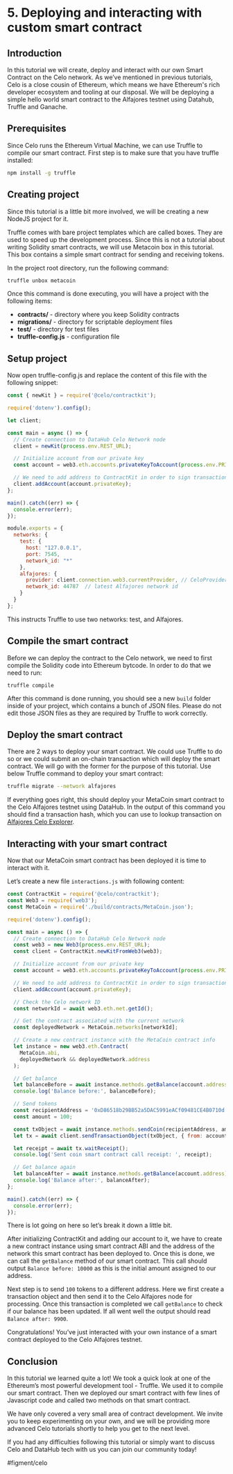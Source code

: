 # 5. Deploying and interacting with custom smart contract
## Introduction
In this tutorial we will create, deploy and interact with our own Smart Contract on the Celo network. As we’ve mentioned in previous tutorials, Celo is a close cousin of Ethereum, which means we have Ethereum's rich developer ecosystem and tooling at our disposal. We will be deploying a simple hello world smart contract to the Alfajores testnet using Datahub, Truffle and Ganache.

## Prerequisites
Since Celo runs the Ethereum Virtual Machine, we can use Truffle to compile our smart contract.
First step is to make sure that you have truffle installed:

```bash
npm install -g truffle
```

## Creating project
Since this tutorial is a little bit more involved, we will be creating a new NodeJS project for it. 

Truffle comes with bare project templates which are called boxes. They are used to speed up the development process. Since this is not a tutorial about writing Solidity smart contracts, we will use Metacoin box in this tutorial. This box contains a simple smart contract for sending and receiving tokens.

In the project root directory, run the following command:

```bash
truffle unbox metacoin
```

Once this command is done executing, you will have a project with the following items:
* **contracts/** - directory where you keep Solidity contracts
* **migrations/** - directory for scriptable deployment files
* **test/** - directory for test files
* **truffle-config.js** - configuration file

## Setup project
Now open truffle-config.js and replace the content of this file with the following snippet:

```javascript
const { newKit } = require('@celo/contractkit');

require('dotenv').config();

let client;

const main = async () => {
  // Create connection to DataHub Celo Network node
  client = newKit(process.env.REST_URL);

  // Initialize account from our private key
  const account = web3.eth.accounts.privateKeyToAccount(process.env.PRIVATE_KEY);

  // We need to add address to ContractKit in order to sign transactions
  client.addAccount(account.privateKey);
};

main().catch((err) => {
  console.error(err);
});

module.exports = {
  networks: {
    test: {
      host: "127.0.0.1",
      port: 7545,
      network_id: "*"
    },
    alfajores: {
      provider: client.connection.web3.currentProvider, // CeloProvider
      network_id: 44787  // latest Alfajores network id
    }
  }
};
```

This instructs Truffle to use two networks: test, and Alfajores.

## Compile the smart contract

Before we can deploy the contract to the Celo network, we need to first compile the Solidity code into Ethereum bytcode. In order to do that we need to run:

```
truffle compile
```

After this command is done running, you should see a new `build` folder inside of your project, which contains a bunch of JSON files. Please do not edit those JSON files as they are required by Truffle to work correctly.

## Deploy the smart contract

There are 2 ways to deploy your smart contract. We could use Truffle to do so or we could submit an on-chain transaction which will deploy the smart contract. We will go with the former for the purpose of this tutorial.
Use below Truffle command to deploy your smart contract:
 
```bash
truffle migrate --network alfajores
```

If everything goes right, this should deploy your MetaCoin smart contract to the Celo Alfajores testnet using DataHub. In the output of this command you should find a transaction hash, which you can use to lookup transaction on [Alfajores Celo Explorer](https://alfajores-blockscout.celo-testnet.org/).

## Interacting with your smart contract

Now that our MetaCoin smart contract has been deployed it is time to interact with it.

Let’s create a new file `interactions.js` with following content:

```javascript
const ContractKit = require('@celo/contractkit');
const Web3 = require('web3');
const MetaCoin = require('./build/contracts/MetaCoin.json');

require('dotenv').config();

const main = async () => {
  // Create connection to DataHub Celo Network node
  const web3 = new Web3(process.env.REST_URL);
  const client = ContractKit.newKitFromWeb3(web3);

  // Initialize account from our private key
  const account = web3.eth.accounts.privateKeyToAccount(process.env.PRIVATE_KEY);

  // We need to add address to ContractKit in order to sign transactions
  client.addAccount(account.privateKey);

  // Check the Celo network ID
  const networkId = await web3.eth.net.getId();

  // Get the contract associated with the current network
  const deployedNetwork = MetaCoin.networks[networkId];

  // Create a new contract instance with the MetaCoin contract info
  let instance = new web3.eth.Contract(
    MetaCoin.abi,
    deployedNetwork && deployedNetwork.address
  );

  // Get balance
  let balanceBefore = await instance.methods.getBalance(account.address).call();
  console.log('Balance before:', balanceBefore);

  // Send tokens
  const recipientAddress = '0xD86518b29BB52a5DAC5991eACf09481CE4B0710d';
  const amount = 100;

  const txObject = await instance.methods.sendCoin(recipientAddress, amount);
  let tx = await client.sendTransactionObject(txObject, { from: account.address });

  let receipt = await tx.waitReceipt();
  console.log('Sent coin smart contract call receipt: ', receipt);

  // Get balance again
  let balanceAfter = await instance.methods.getBalance(account.address).call();
  console.log('Balance after:', balanceAfter);
};

main().catch((err) => {
  console.error(err);
});
```

There is lot going on here so let’s break it down a little bit.

After initializing ContractKit and adding our account to it, we have to create a new contract instance using smart contract ABI and the address of the network this smart contract has been deployed to. Once this is done, we can call the `getBalance` method of our smart contract. This call should output `Balance before: 10000` as this is the initial amount assigned to our address.

Next step is to send `100` tokens to a different address. Here we first create a transaction object and then send it to the Celo Alfajores node for processing. Once this transaction is completed we call `getBalance` to check if our balance has been updated. If all went well the output should read `Balance after: 9900`.

Congratulations! You’ve just interacted with your own instance of a smart contract deployed to the Celo Alfajores testnet.

## Conclusion
In this tutorial we learned quite a lot! We took a quick look at one of the Ethereum’s most powerful development tool - Truffle. We used it to compile our smart contract. Then we deployed our smart contract with few lines of Javascript code and called two methods on that smart contract. 

We have only covered a very small area of contract development. We invite you to keep experimenting on your own, and we will be providing more advanced Celo tutorials shortly to help you get to the next level.

If you had any difficulties following this tutorial or simply want to discuss Celo and DataHub tech with us you can join our community today!

#figment/celo
